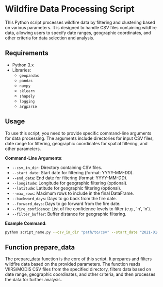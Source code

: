 # Wildfire Data Processing Script

This Python script processes wildfire data by filtering and clustering based on various parameters. It is designed to handle CSV files containing wildfire data, allowing users to specify date ranges, geographic coordinates, and other criteria for data selection and analysis.

## Requirements

- Python 3.x
- Libraries:
  - `geopandas`
  - `pandas`
  - `numpy`
  - `sklearn`
  - `shapely`
  - `logging`
  - `argparse`

## Usage

To use this script, you need to provide specific command-line arguments for data processing. The arguments include directories for input CSV files, date range for filtering, geographic coordinates for spatial filtering, and other parameters.

**Command-Line Arguments:**

- `--csv_in_dir`: Directory containing CSV files.
- `--start_date`: Start date for filtering (format: YYYY-MM-DD).
- `--end_date`: End date for filtering (format: YYYY-MM-DD).
- `--longitude`: Longitude for geographic filtering (optional).
- `--latitude`: Latitude for geographic filtering (optional).
- `--max_rows`: Maximum rows to include in the final DataFrame.
- `--backward_days`: Days to go back from the fire date.
- `--forward_days`: Days to go forward from the fire date.
- `--fire_confidence`: List of fire confidence levels to filter (e.g., 'h', 'n').
- `--filter_buffer`: Buffer distance for geographic filtering.

**Example Command:**

```bash
python script_name.py --csv_in_dir "path/to/csv" --start_date "2021-01-01" --end_date "2021-12-31" --max_rows 1000 --backward_days 7 --forward_days 7
```

## Function prepare_data
The prepare_data function is the core of this script. It prepares and filters wildfire data based on the provided parameters. The function reads VIIRS/MODIS CSV files from the specified directory, filters data based on date range, geographic coordinates, and other criteria, and then processes the data for further analysis.

